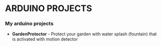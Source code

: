 # ARDUINO PROJECTS
### My arduino projects

* **GardenProtector** - Protect your garden with water splash (fountain) that is activated with motion detector
